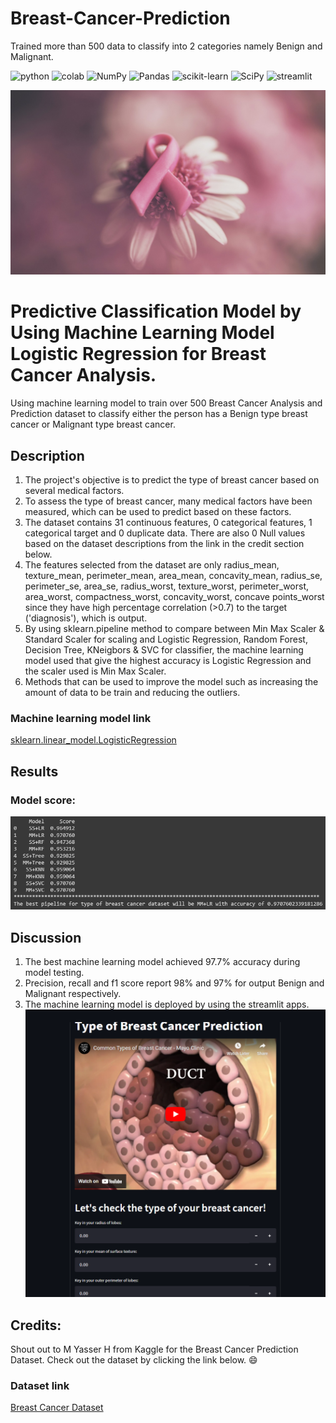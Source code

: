 # Breast-Cancer-Prediction
Trained more than 500 data to classify into 2 categories namely Benign and Malignant.

<a><img alt = 'python' src="https://img.shields.io/badge/Python-14354C?style=for-the-badge&logo=python&logoColor=white"></a>
<a><img alt = 'colab' src="https://img.shields.io/badge/Colab-F9AB00?style=for-the-badge&logo=googlecolab&color=525252"></a>
![NumPy](https://img.shields.io/badge/numpy-%23013243.svg?style=for-the-badge&logo=numpy&logoColor=white)
![Pandas](https://img.shields.io/badge/pandas-%23150458.svg?style=for-the-badge&logo=pandas&logoColor=white)
![scikit-learn](https://img.shields.io/badge/scikit--learn-%23F7931E.svg?style=for-the-badge&logo=scikit-learn&logoColor=white)
![SciPy](https://img.shields.io/badge/SciPy-%230C55A5.svg?style=for-the-badge&logo=scipy&logoColor=%white)
<a><img alt='streamlit' src="https://img.shields.io/badge/Streamlit-FF4B4B?style=for-the-badge&logo=Streamlit&logoColor=white"></a>

![breast_cancer](static/breast_cancer.jpg)

# Predictive Classification Model by Using Machine Learning Model Logistic Regression for Breast Cancer Analysis.
 Using machine learning model to train over 500  Breast Cancer Analysis and Prediction dataset to classify either the person has a Benign type breast cancer or Malignant type breast cancer.

## Description
1. The project's objective is to predict the type of breast cancer based on several medical factors.
2. To assess the type of breast cancer, many medical factors have been measured, which can be used to predict based on these factors.
3. The dataset contains 31 continuous features, 0 categorical features, 1 categorical target and 0 duplicate data. There are also 0 Null values based on the dataset descriptions from the link in the credit section below.
4. The features selected from the dataset are only radius_mean, texture_mean, perimeter_mean, area_mean, concavity_mean, radius_se, perimeter_se, area_se, radius_worst, texture_worst, perimeter_worst, area_worst, compactness_worst, concavity_worst, concave points_worst since they have high percentage correlation (>0.7) to the target ('diagnosis'), which is output.
5. By using sklearn.pipeline method to compare between Min Max Scaler & Standard Scaler for scaling and Logistic Regression, Random Forest, Decision Tree, KNeigbors & SVC for classifier, the machine learning model used that give the highest accuracy is Logistic Regression and the scaler used is Min Max Scaler.
6. Methods that can be used to improve the model such as increasing the amount of data to be train and reducing the outliers.

### Machine learning model link
[sklearn.linear_model.LogisticRegression](https://scikit-learn.org/stable/modules/generated/sklearn.linear_model.LogisticRegression.html)

## Results

### Model score:

![model_score](static/score_breast.PNG)

## Discussion
1. The best machine learning model achieved 97.7% accuracy during model testing. 
2. Precision, recall and f1 score report 98% and 97%  for output Benign and Malignant respectively. 
3. The machine learning model is deployed by using the streamlit apps.
![streamlit_breast](static/streamlit_breast.PNG)

## Credits:
Shout out to M Yasser H from Kaggle for the Breast Cancer Prediction Dataset. Check out the dataset by clicking the link below. :smile:
### Dataset link
[Breast Cancer Dataset](https://www.kaggle.com/datasets/yasserh/breast-cancer-dataset)
